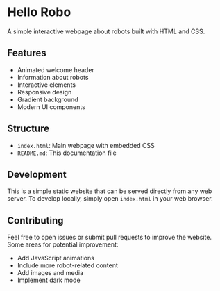 # Hello Robo

A simple interactive webpage about robots built with HTML and CSS.

## Features

- Animated welcome header
- Information about robots
- Interactive elements
- Responsive design
- Gradient background
- Modern UI components

## Structure

- `index.html`: Main webpage with embedded CSS
- `README.md`: This documentation file

## Development

This is a simple static website that can be served directly from any web server. To develop locally, simply open `index.html` in your web browser.

## Contributing

Feel free to open issues or submit pull requests to improve the website. Some areas for potential improvement:

- Add JavaScript animations
- Include more robot-related content
- Add images and media
- Implement dark mode

